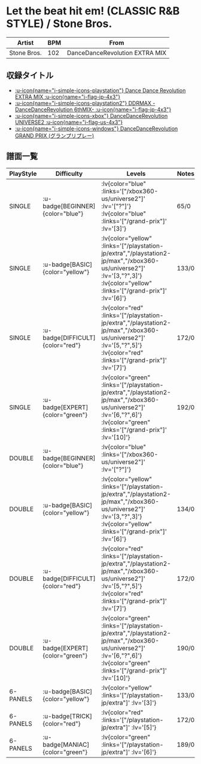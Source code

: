 # Let the beat hit em! (CLASSIC R&B STYLE) / Stone Bros.

|Artist|BPM|From|
|------|---|----|
|Stone Bros.|102|DanceDanceRevolution EXTRA MIX|

## 収録タイトル

- [ :u-icon{name="i-simple-icons-playstation"} Dance Dance Revolution EXTRA MIX :u-icon{name="i-flag-jp-4x3"} ](/playstation-jp/extra)
- [ :u-icon{name="i-simple-icons-playstation2"} DDRMAX -DanceDanceRevolution 6thMIX- :u-icon{name="i-flag-jp-4x3"} ](/playstation2-jp/max)
- [ :u-icon{name="i-simple-icons-xbox"} DanceDanceRevolution UNIVERSE2 :u-icon{name="i-flag-us-4x3"} ](/xbox360-us/universe2)
- [ :u-icon{name="i-simple-icons-windows"} DanceDanceRevolution GRAND PRIX (グランプリプレー)](/grand-prix)

## 譜面一覧

|PlayStyle|Difficulty|Levels|Notes|Movie|
|---------|----------|------|-----|-----|
|SINGLE| :u-badge[BEGINNER]{color="blue"} | :lv{color="blue" :links='["/xbox360-us/universe2"]' :lv='["?"]'}  :lv{color="blue" :links='["/grand-prix"]' :lv='[3]'} |65/0||
|SINGLE| :u-badge[BASIC]{color="yellow"} | :lv{color="yellow" :links='["/playstation-jp/extra","/playstation2-jp/max","/xbox360-us/universe2"]' :lv='[3,"?",3]'}  :lv{color="yellow" :links='["/grand-prix"]' :lv='[6]'} |133/0||
|SINGLE| :u-badge[DIFFICULT]{color="red"} | :lv{color="red" :links='["/playstation-jp/extra","/playstation2-jp/max","/xbox360-us/universe2"]' :lv='[5,"?",5]'}  :lv{color="red" :links='["/grand-prix"]' :lv='[7]'} |172/0||
|SINGLE| :u-badge[EXPERT]{color="green"} | :lv{color="green" :links='["/playstation-jp/extra","/playstation2-jp/max","/xbox360-us/universe2"]' :lv='[6,"?",6]'}  :lv{color="green" :links='["/grand-prix"]' :lv='[10]'} |192/0||
|DOUBLE| :u-badge[BEGINNER]{color="blue"} | :lv{color="blue" :links='["/xbox360-us/universe2"]' :lv='["?"]'} |||
|DOUBLE| :u-badge[BASIC]{color="yellow"} | :lv{color="yellow" :links='["/playstation-jp/extra","/playstation2-jp/max","/xbox360-us/universe2"]' :lv='[3,"?",3]'}  :lv{color="yellow" :links='["/grand-prix"]' :lv='[6]'} |134/0||
|DOUBLE| :u-badge[DIFFICULT]{color="red"} | :lv{color="red" :links='["/playstation-jp/extra","/playstation2-jp/max","/xbox360-us/universe2"]' :lv='[5,"?",5]'}  :lv{color="red" :links='["/grand-prix"]' :lv='[7]'} |172/0||
|DOUBLE| :u-badge[EXPERT]{color="green"} | :lv{color="green" :links='["/playstation-jp/extra","/playstation2-jp/max","/xbox360-us/universe2"]' :lv='[6,"?",6]'}  :lv{color="green" :links='["/grand-prix"]' :lv='[10]'} |190/0||
|6-PANELS| :u-badge[BASIC]{color="yellow"} | :lv{color="yellow" :links='["/playstation-jp/extra"]' :lv='[3]'} |133/0||
|6-PANELS| :u-badge[TRICK]{color="red"} | :lv{color="red" :links='["/playstation-jp/extra"]' :lv='[5]'} |172/0||
|6-PANELS| :u-badge[MANIAC]{color="green"} | :lv{color="green" :links='["/playstation-jp/extra"]' :lv='[6]'} |189/0||

